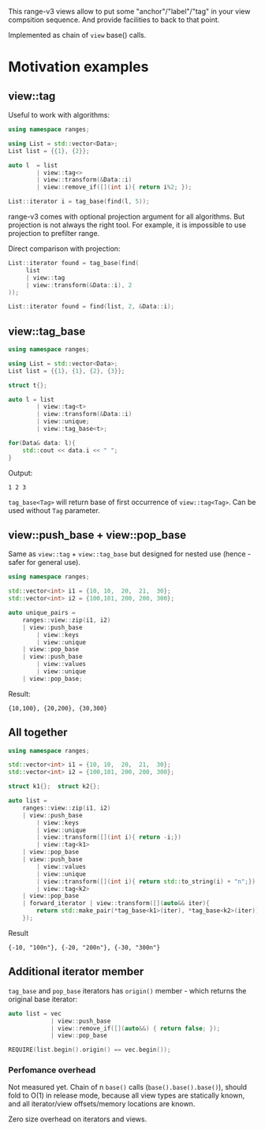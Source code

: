 This range-v3 views allow to put some "anchor"/"label"/"tag" in your view compsition sequence. And provide facilities to back to that point.

Implemented as chain of `view` base() calls.

# Motivation examples


## view::tag

Useful to work with algorithms:

```cpp
using namespace ranges;

using List = std::vector<Data>;
List list = {{1}, {2}};    

auto l  = list 
        | view::tag<>
        | view::transform(&Data::i) 
        | view::remove_if([](int i){ return i%2; });    

List::iterator i = tag_base(find(l, 5));
```

range-v3 comes with optional projection argument for all algorithms. But projection is not always the right tool. For example, it is impossible to use projection to prefilter range.

Direct comparison with projection:
```cpp
List::iterator found = tag_base(find(
     list
     | view::tag 
     | view::transform(&Data::i), 2
));
```
```cpp
List::iterator found = find(list, 2, &Data::i);
```

## view::tag_base

```cpp
using namespace ranges;

using List = std::vector<Data>;
List list = {{1}, {1}, {2}, {3}};

struct t{};

auto l = list
        | view::tag<t>
        | view::transform(&Data::i)
        | view::unique;
        | view::tag_base<t>;

for(Data& data: l){
    std::cout << data.i << " ";
}
```
Output:
```
1 2 3
```

`tag_base<Tag>` will return base of first occurrence of `view::tag<Tag>`.
Can be used without `Tag` parameter.

## view::push_base + view::pop_base

Same as `view::tag` + `view::tag_base` but designed for nested use (hence - safer for general use).
```cpp
using namespace ranges;

std::vector<int> i1 = {10, 10,  20,  21,  30};
std::vector<int> i2 = {100,101, 200, 200, 300};

auto unique_pairs =
    ranges::view::zip(i1, i2)
    | view::push_base
        | view::keys
        | view::unique
    | view::pop_base
    | view::push_base
        | view::values
        | view::unique
    | view::pop_base;   
```
Result:
```
{10,100}, {20,200}, {30,300}
```

## All together

```cpp
using namespace ranges;

std::vector<int> i1 = {10, 10,  20,  21,  30};
std::vector<int> i2 = {100,101, 200, 200, 300};

struct k1{};  struct k2{};

auto list =
    ranges::view::zip(i1, i2)
    | view::push_base
        | view::keys
        | view::unique
        | view::transform([](int i){ return -i;})
        | view::tag<k1>
    | view::pop_base
    | view::push_base
        | view::values
        | view::unique
        | view::transform([](int i){ return std::to_string(i) + "n";})
        | view::tag<k2>
    | view::pop_base
    | forward_iterator | view::transform([](auto&& iter){
        return std::make_pair(*tag_base<k1>(iter), *tag_base<k2>(iter));
    });
```
Result
```
{-10, "100n"}, {-20, "200n"}, {-30, "300n"}
```

## Additional iterator member

`tag_base` and `pop_base` iterators has `origin()` member - which returns the original base iterator:
```cpp
auto list = vec
            | view::push_base
            | view::remove_if([](auto&&) { return false; });
            | view::pop_base

REQUIRE(list.begin().origin() == vec.begin());
```

### Perfomance overhead

Not measured yet. Chain of n `base()` calls (`base().base().base()`), should fold to O(1) in release mode, because all view types are statically known, and all iterator/view offsets/memory locations are known.

Zero size overhead on iterators and views.

